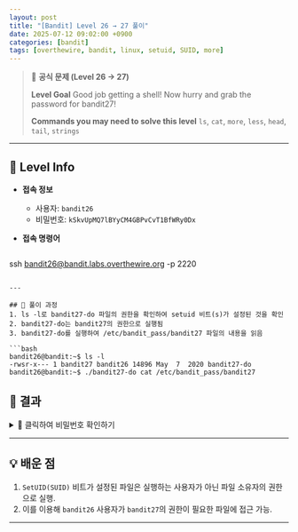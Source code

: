 ```yaml
---
layout: post
title: "[Bandit] Level 26 → 27 풀이"
date: 2025-07-12 09:02:00 +0900
categories: [bandit]
tags: [overthewire, bandit, linux, setuid, SUID, more]
---
```


> 📝 **공식 문제 (Level 26 → 27)**
>
> **Level Goal**
> Good job getting a shell! Now hurry and grab the password for bandit27!
>
> **Commands you may need to solve this level**
> `ls`, `cat`, `more`, `less`, `head`, `tail`, `strings`

---

## 🔐 Level Info

- **접속 정보**
  - 사용자: `bandit26`
  - 비밀번호: `kSkvUpMQ7lBYyCM4GBPvCvT1BfWRy0Dx`
  
- **접속 명령어**

  ```bash
ssh bandit26@bandit.labs.overthewire.org -p 2220
  ```

---

## 🧪 풀이 과정
1. ls -l로 bandit27-do 파일의 권한을 확인하여 setuid 비트(s)가 설정된 것을 확인
2. bandit27-do는 bandit27의 권한으로 실행됨
3. bandit27-do를 실행하여 /etc/bandit_pass/bandit27 파일의 내용을 읽음

```bash
bandit26@bandit:~$ ls -l
-rwsr-x--- 1 bandit27 bandit26 14896 May  7  2020 bandit27-do
bandit26@bandit:~$ ./bandit27-do cat /etc/bandit_pass/bandit27
```

## 🎯 결과

<details markdown="1">
<summary>👀 클릭하여 비밀번호 확인하기</summary>

```bash
EReVavePLFHtFlFsjn3hyzMlvSuSAcRD
```

</details>

---

## 💡 배운 점

1.  `SetUID(SUID)` 비트가 설정된 파일은 실행하는 사용자가 아닌 파일 소유자의 권한으로 실행.
2.  이를 이용해 `bandit26` 사용자가 `bandit27`의 권한이 필요한 파일에 접근 가능.

<hr class="short-rule">